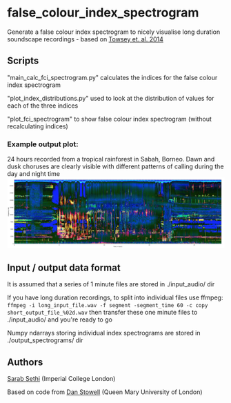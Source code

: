 # false_colour_index_spectrogram
Generate a false colour index spectrogram to nicely visualise long duration soundscape recordings - based on [Towsey et. al. 2014](http://www.sciencedirect.com/science/article/pii/S1877050914002403)

## Scripts
"main_calc_fci_spectrogram.py" calculates the indices for the false colour index spectrogram

"plot_index_distributions.py" used to look at the distribution of values for each of the three indices

"plot_fci_spectrogram" to show false colour index spectrogram (without recalculating indices)

### Example output plot:
24 hours recorded from a tropical rainforest in Sabah, Borneo. Dawn and dusk choruses are clearly visible with different patterns of calling during the day and night time
![Example 24 hour false colour index spectrogram](https://raw.githubusercontent.com/sarabsethi/false_colour_index_spectrogram/master/example_24_hrs.JPG)

## Input / output data format
It is assumed that a series of 1 minute files are stored in ./input_audio/ dir

If you have long duration recordings, to split into individual files use ffmpeg:
`ffmpeg -i long_input_file.wav -f segment -segment_time 60 -c copy short_output_file_%02d.wav`
then transfer these one minute files to ./input_audio/ and you're ready to go

Numpy ndarrays storing individual index spectrograms are stored in ./output_spectrograms/ dir

## Authors
[Sarab Sethi](http://www.imperial.ac.uk/people/s.sethi16) (Imperial College London)

Based on code from [Dan Stowell](http://www.mcld.co.uk/) (Queen Mary University of London)
